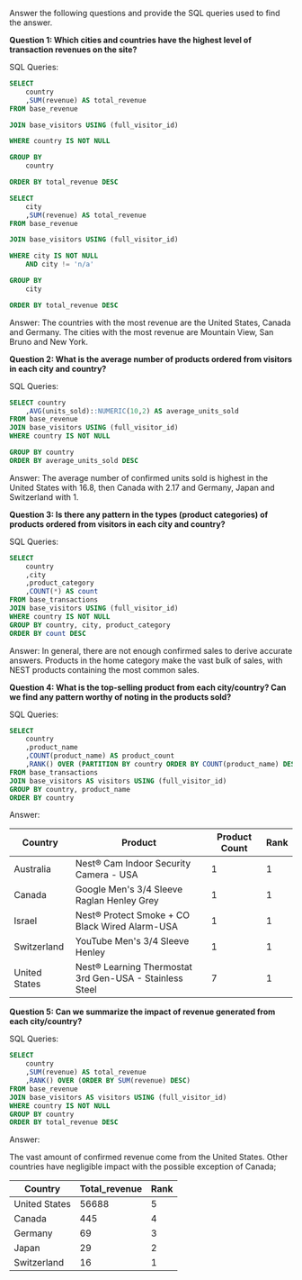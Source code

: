 Answer the following questions and provide the SQL queries used to find the answer.

    
**Question 1: Which cities and countries have the highest level of transaction revenues on the site?**


SQL Queries:

```sql
SELECT 
	country
	,SUM(revenue) AS total_revenue
FROM base_revenue

JOIN base_visitors USING (full_visitor_id)

WHERE country IS NOT NULL

GROUP BY
	country

ORDER BY total_revenue DESC
```

```sql
SELECT 
	city
	,SUM(revenue) AS total_revenue
FROM base_revenue

JOIN base_visitors USING (full_visitor_id)

WHERE city IS NOT NULL
	AND city != 'n/a'

GROUP BY
	city

ORDER BY total_revenue DESC
```

Answer:
The countries with the most revenue are the United States, Canada and Germany.
The cities with the most revenue are Mountain View, San Bruno and New York.




**Question 2: What is the average number of products ordered from visitors in each city and country?**


SQL Queries:

```sql
SELECT country
	,AVG(units_sold)::NUMERIC(10,2) AS average_units_sold
FROM base_revenue
JOIN base_visitors USING (full_visitor_id)
WHERE country IS NOT NULL

GROUP BY country
ORDER BY average_units_sold DESC
```



Answer:
The average number of confirmed units sold is highest in the United States with 16.8, then Canada with 2.17 and Germany, Japan and Switzerland with 1.




**Question 3: Is there any pattern in the types (product categories) of products ordered from visitors in each city and country?**


SQL Queries:
```sql
SELECT 
	country
	,city
	,product_category
	,COUNT(*) AS count
FROM base_transactions
JOIN base_visitors USING (full_visitor_id)
WHERE country IS NOT NULL
GROUP BY country, city, product_category
ORDER BY count DESC
```


Answer:
In general, there are not enough confirmed sales to derive accurate answers. Products in the home category make the vast bulk of sales, with NEST products containing the most common sales.





**Question 4: What is the top-selling product from each city/country? Can we find any pattern worthy of noting in the products sold?**


SQL Queries:

```sql
SELECT 
	country
	,product_name
	,COUNT(product_name) AS product_count
	,RANK() OVER (PARTITION BY country ORDER BY COUNT(product_name) DESC) AS rank
FROM base_transactions
JOIN base_visitors AS visitors USING (full_visitor_id)
GROUP BY country, product_name
ORDER BY country
```

Answer:

| Country | Product | Product Count | Rank |
| ------- | ------- | ------------- | ---- |
|Australia | Nest® Cam Indoor Security Camera - USA | 1 | 1 |
| Canada | Google Men's 3/4 Sleeve Raglan Henley Grey |	1 | 1 |
| Israel |	Nest® Protect Smoke + CO Black Wired Alarm-USA | 1 | 1 |
| Switzerland |	 YouTube Men's 3/4 Sleeve Henley | 1 | 1 |
| United States | Nest® Learning Thermostat 3rd Gen-USA - Stainless Steel |	7 |	1 |



**Question 5: Can we summarize the impact of revenue generated from each city/country?**

SQL Queries:

```sql
SELECT 	
	country
	,SUM(revenue) AS total_revenue
	,RANK() OVER (ORDER BY SUM(revenue) DESC)
FROM base_revenue
JOIN base_visitors AS visitors USING (full_visitor_id)
WHERE country IS NOT NULL
GROUP BY country
ORDER BY total_revenue DESC
```

Answer:

The vast amount of confirmed revenue come from the United States. Other countries have negligible impact with the possible exception of Canada;

| Country | Total_revenue | Rank |
| ------- | ------------- | ---- |
| United States | 56688 | 5 |
| Canada | 445 | 4 |
| Germany |	69 | 3 |
| Japan | 29 |	2 |
| Switzerland |	16	| 1 |






